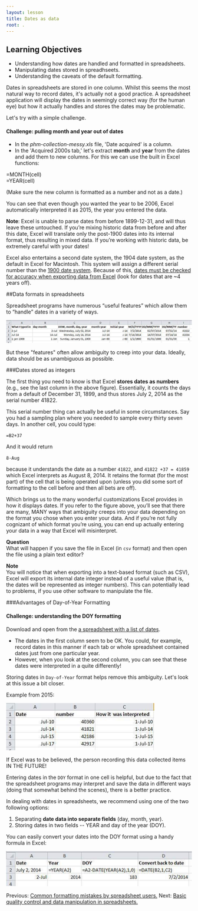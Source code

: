 ```yaml
---
layout: lesson
title: Dates as data
root: .
---
```


## Learning Objectives

* Understanding how dates are handled and formatted in spreadsheets.
* Manipulating dates stored in spreadhseets.
* Understanding the caveats of the default formatting.

Dates in spreadsheets are stored in one column. Whilst this seems the most natural way to record dates, it's actually not a good practice. A spreadsheet application will display the dates in seemingly correct way (for the human eye) but how it actually handles and stores the dates may be problematic.

Let's try with a simple challenge.

#### Challenge: pulling month and year out of dates ####

+   In the <i>phm-collection-messy.xls</i> file, 'Date acquired' is a column.
+   In the 'Acquired 2000s tab,' let's extract **month** and **year** from the dates and add them to new columns. For this we can use the built in Excel functions:

=MONTH(cell)  
=YEAR(cell)

(Make sure the new column is formatted as a number and not as a date.)

You can see that even though you wanted the year to be 2006, Excel automatically interpreted it as 2015, the year you entered the data.

**Note**: Excel is unable to parse dates from before 1899-12-31, and will thus leave these untouched. If you’re mixing historic data from before and after this date, Excel will translate only the post-1900 dates into its internal format, thus resulting in mixed data. If you’re working with historic data, be extremely careful with your dates!

Excel also entertains a second date system, the 1904 date system, as the default in Excel for Macintosh. This system will assign a different serial number than the [1900 date system](https://support.microsoft.com/kb/180162). Because of this, [dates must be checked for accuracy when exporting data from Excel](http://datapub.cdlib.org/2014/04/10/abandon-all-hope-ye-who-enter-dates-in-excel/) (look for dates that are ~4 years off).

##Data formats in spreadsheets

Spreadsheet programs have numerous “useful features” which allow them to “handle” dates in a variety of ways.

![Many formats, many ambiguities](5_excel_dates_1.jpg)

But these "features" often allow ambiguity to creep into your data. Ideally, data should be as unambiguous as possible.

###Dates stored as integers

The first thing you need to know is that Excel **stores dates as numbers** (e.g., see the last column in the above figure). Essentially, it counts the days from a default of December 31, 1899, and thus stores July 2, 2014 as the serial number 41822.

This serial number thing can actually be useful in some circumstances. Say you had a sampling plan where you needed to sample every thirty seven days. In another cell, you could type:

    =B2+37

And it would return

    8-Aug

because it understands the date as a number `41822`, and `41822 +37 = 41859` which Excel interprets as August 8, 2014. It retains the format (for the most part) of the cell that is being operated upon (unless you did some sort of formatting to the cell before and then all bets are off).

Which brings us to the many wonderful customizations Excel provides in how it displays dates. If you refer to the figure above, you’ll see that there are many, MANY ways that ambiguity creeps into your data depending on the format you chose when you enter your data. And if you’re not fully cognizant of which format you’re using, you can end up actually entering your data in a way that Excel will misinterpret.

**Question**  
What will happen if you save the file in Excel (in `csv` format) and then open the file using a plain text editor?

**Note**  
You will notice that when exporting into a text-based format (such as CSV), Excel will export its internal date integer instead of a useful value (that is, the dates will be represented as integer numbers). This can potentially lead to problems, if you use other software to manipulate the file.

###Advantages of Day-of-Year Formatting

#### Challenge: understanding the DOY formatting ####

Download and open from the [a spreadsheet with a list of dates](date-doy-exercise.xls).  

+ The dates in the first column seem to be OK. You could, for example, record dates in this manner if each tab or whole spreadsheet contained dates just from one particular year.
+ However, when you look at the second column, you can see that these dates were interpreted in a quite differently!

Storing dates in `Day-of-Year` format helps remove this ambiguity. Let's look at this issue a bit closer.

Example from 2015:

![So, so ambiguous, it's even confusing Excel](6_excel_dates_2.jpg)

If Excel was to be believed, the person recording this data collected items IN THE FUTURE!

Entering dates in the `DOY` format in one cell is helpful, but due to the fact that the spreadsheet programs may interpret and save the data in different ways (doing that somewhat behind the scenes), there is a better practice. 
 
In dealing with dates in spreadsheets, we recommend using one of the two following options:

1. Separating **date data into separate fields** (day, month, year).
2. Storing dates in two fields -- YEAR and day of the year (DOY). 

You can easily convert your dates into the DOY format using a handy formula in Excel:

![Kill that ambiguity before it bites you!](7_excel_dates_3.jpg)

Previous: [Common formatting mistakes by spreadsheet users.](02-common-mistakes.html) Next: [Basic quality control and data manipulation in spreadsheets.](04-quality-control.html)